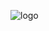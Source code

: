 ![logo](![logo](https://github.com/yingn02/capstone2024/assets/86876440/fac4a898-db5c-4129-bd09-880d28737a2e))
